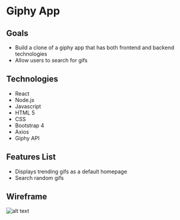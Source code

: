 # Giphy App
 
## Goals
- Build a clone of a giphy app that has both frontend and backend technologies
- Allow users to search for gifs

## Technologies
- React
- Node.js
- Javascript
- HTML 5
- CSS
- Bootstrap 4
- Axios
- Giphy API

## Features List
- Displays trending gifs as a default homepage
- Search random gifs

## Wireframe
![alt text](https://i.imgur.com/zIy2Qk0.png "Homepage")
